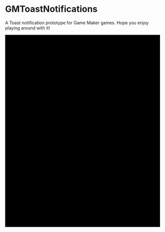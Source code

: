 # GMToastNotifications
A Toast notification prototype for Game Maker games.
Hope you enjoy playing around with it! 

![Example](https://github.com/dustinlapierre/GMToastNotifications/blob/master/toasty.gif)